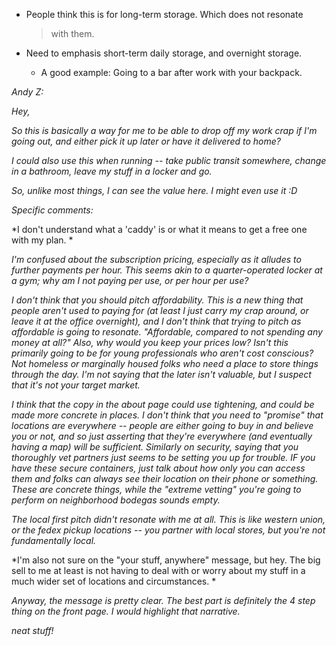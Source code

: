 -   People think this is for long-term storage. Which does not resonate
    > with them.

<!-- -->

-   Need to emphasis short-term daily storage, and overnight storage.

    -   A good example: Going to a bar after work with your backpack.

*Andy Z:*

*Hey,*

*So this is basically a way for me to be able to drop off my work crap
if I'm going out, and either pick it up later or have it delivered to
home?*

*I could also use this when running -- take public transit somewhere,
change in a bathroom, leave my stuff in a locker and go.*

*So, unlike most things, I can see the value here. I might even use it
:D*

*Specific comments:*

*I don't understand what a 'caddy' is or what it means to get a free one
with my plan. *

*I'm confused about the subscription pricing, especially as it alludes
to further payments per hour. This seems akin to a quarter-operated
locker at a gym; why am I not paying per use, or per hour per use?*

*I don't think that you should pitch affordability. This is a new thing
that people aren't used to paying for (at least I just carry my crap
around, or leave it at the office overnight), and I don't think that
trying to pitch as affordable is going to resonate. "Affordable,
compared to not spending any money at all?" Also, why would you keep
your prices low? Isn't this primarily going to be for young
professionals who aren't cost conscious? Not homeless or marginally
housed folks who need a place to store things through the day. I'm not
saying that the later isn't valuable, but I suspect that it's not your
target market.*

*I think that the copy in the about page could use tightening, and could
be made more concrete in places. I don't think that you need to
"promise" that locations are everywhere -- people are either going to
buy in and believe you or not, and so just asserting that they're
everywhere (and eventually having a map) will be sufficient. Similarly
on security, saying that you thoroughly vet partners just seems to be
setting you up for trouble. IF you have these secure containers, just
talk about how only you can access them and folks can always see their
location on their phone or something. These are concrete things, while
the "extreme vetting" you're going to perform on neighborhood bodegas
sounds empty.*

*The local first pitch didn't resonate with me at all. This is like
western union, or the fedex pickup locations -- you partner with local
stores, but you're not fundamentally local.*

*I'm also not sure on the "your stuff, anywhere" message, but hey. The
big sell to me at least is not having to deal with or worry about my
stuff in a much wider set of locations and circumstances. *

*Anyway, the message is pretty clear. The best part is definitely the 4
step thing on the front page. I would highlight that narrative.*

*neat stuff!*
